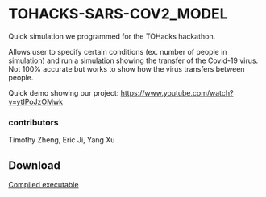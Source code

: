 # TOHACKS-SARS-COV2_MODEL
Quick simulation we programmed for the TOHacks hackathon.

Allows user to specify certain conditions (ex. number of people in simulation) and run a simulation showing the transfer of the Covid-19 virus. Not 100% accurate but works to show how the virus transfers between people. 

Quick demo showing our project:
https://www.youtube.com/watch?v=ytIPoJzOMwk

### contributors
Timothy Zheng, Eric Ji, Yang Xu

## Download
[Compiled executable](https://github.com/Ti1mmy/TOHACKS-SARS-COV2_MODEL/releases)
